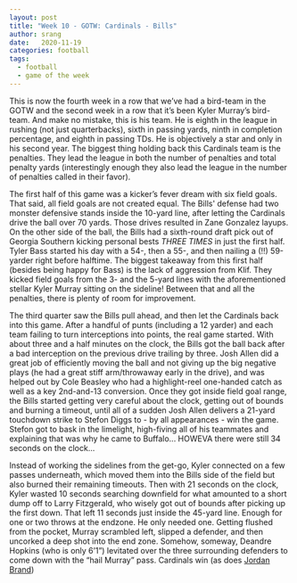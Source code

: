 ```yaml
---
layout: post
title: "Week 10 - GOTW: Cardinals - Bills"
author: srang
date:   2020-11-19
categories: football
tags:
  - football
  - game of the week
---
```


This is now the fourth week in a row that we’ve had a bird-team in the GOTW and
the second week in a row that it’s been Kyler Murray’s bird-team. And make no
mistake, this is his team. He is eighth in the league in rushing (not just
quarterbacks), sixth in passing yards, ninth in completion percentage, and
eighth in passing TDs. He is objectively a star and only in his second year.
The biggest thing holding back this Cardinals team is the penalties. They lead
the league in both the number of penalties and total penalty yards (interestingly
enough they also lead the league in the number of penalties called in their favor).

The first half of this game was a kicker’s fever dream with six field goals.
That said, all field goals are not created equal. The Bills' defense had two
monster defensive stands inside the 10-yard line, after letting the Cardinals
drive the ball over 70 yards. Those drives resulted in Zane Gonzalez layups. On
the other side of the ball, the Bills had a sixth-round draft pick out of
Georgia Southern kicking personal bests _THREE TIMES_ in just the first half.
Tyler Bass started his day with a 54-, then a 55-, and then nailing a
(!!) 59-yarder right before halftime. The biggest takeaway from this first half
(besides being happy for Bass) is the lack of aggression from Klif. They kicked
field goals from the 3- and the 5-yard lines with the aforementioned stellar
Kyler Murray sitting on the sideline! Between that and all the penalties, there
is plenty of room for improvement. _</vent>_

The third quarter saw the Bills pull ahead, and then let the Cardinals back
into this game. After a handful of punts (including a 12 yarder) and each
team failing to turn interceptions into points, the real game started. With
about three and a half minutes on the clock, the Bills got the ball back after
a bad interception on the previous drive trailing by three. Josh Allen did a
great job of efficiently moving the ball and not giving up the big negative
plays (he had a great stiff arm/throwaway early in the drive), and was helped
out by Cole Beasley who had a highlight-reel one-handed catch as well as a key
2nd-and-13 conversion. Once they got inside field goal range, the Bills started
getting very careful about the clock, getting out of bounds and burning a
timeout, until all of a sudden Josh Allen delivers a 21-yard touchdown strike
to Stefon Diggs to - by all appearances - win the game. Stefon got to bask in
the limelight, high-fiving all of his teammates and explaining that was why he
came to Buffalo... HOWEVA there were still 34 seconds on the clock...

Instead of working the sidelines from the get-go, Kyler connected on a few
passes underneath, which moved them into the Bills side of the field but also
burned their remaining timeouts. Then with 21 seconds on the clock, Kyler wasted
10 seconds searching downfield for what amounted to a short dump off to Larry
Fitzgerald, who wisely got out of bounds after picking up the first down. That
left 11 seconds just inside the 45-yard line. Enough for one or two throws at
the endzone. He only needed one. Getting flushed from the pocket, Murray
scrambled left, slipped a defender, and then uncorked a deep shot into the end
zone. Somehow, someway, Deandre Hopkins (who is only 6’1”) levitated over the
three surrounding defenders to come down with the “hail Murray” pass. Cardinals
win (as does [Jordan Brand](https://arizonasports.com/story/2454035/cardinals-hopkins-wont-see-any-of-5-7-million-in-jordan-brand-exposure/))

